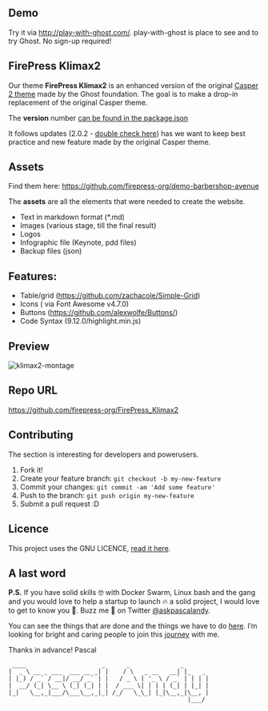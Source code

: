 ## Demo

Try it via http://play-with-ghost.com/. 
play-with-ghost is place to see and to try Ghost. No sign-up required!

## FirePress Klimax2

Our theme **FirePress Klimax2** is an enhanced version of the original [Casper 2 theme](https://github.com/TryGhost/Casper/tree/2.0.2) made by the Ghost foundation. The goal is to make a drop-in replacement of the original Casper theme. 

The **version** number [can be found in the package.json](https://github.com/firepress-org/FirePress_Klimax/blob/master/package.json#L5)

It follows updates (2.0.2 - [double check here](https://github.com/TryGhost/Casper/blob/master/package.json#L5)) has we want to keep best practice and new feature made by the original Casper theme.

## Assets

Find them here: https://github.com/firepress-org/demo-barbershop-avenue

The **assets** are all the elements that were needed to create the website.

- Text in markdown format (*.md)
- Images (various stage, till the final result)
- Logos
- Infographic file (Keynote, pdd files)
- Backup files (json)

## Features: 

- Table/grid (https://github.com/zachacole/Simple-Grid)
- Icons ( via Font Awesome v4.7.0)
- Buttons (https://github.com/alexwolfe/Buttons/)
- Code Syntax (9.12.0/highlight.min.js)

## Preview

![klimax2-montage](https://user-images.githubusercontent.com/6694151/29440322-cf76a16a-8391-11e7-9353-2a98da5e2edb.jpg)

## Repo URL
https://github.com/firepress-org/FirePress_Klimax2

## Contributing
The section is interesting for developers and powerusers.

1. Fork it!
2. Create your feature branch: `git checkout -b my-new-feature`
3. Commit your changes: `git commit -am 'Add some feature'`
4. Push to the branch: `git push origin my-new-feature`
5. Submit a pull request :D

## Licence
This project uses the GNU LICENCE, [read it here](https://github.com/pascalandy/GNU-GENERAL-PUBLIC-LICENSE/blob/master/LICENSE.md).

## A last word
**P.S.** If you have solid skills 🤓 with Docker Swarm, Linux bash and the gang and you would love to help a startup to launch 🔥 a solid project, I would love to get to know you 🍻. Buzz me 👋 on Twitter [@askpascalandy](https://twitter.com/askpascalandy).

You can see the things that are done and the things we have to do [here](http://firepress.org/blog/technical-challenges-we-are-facing-now/). I’m looking for bright and caring people to join this [journey](http://firepress.org/blog/tag/from-the-heart/) with me.

Thanks in advance!
Pascal

```
 ____                     _      _              _
|  _ \ __ _ ___  ___ __ _| |    / \   _ __   __| |_   _
| |_) / _` / __|/ __/ _` | |   / _ \ | '_ \ / _` | | | |
|  __/ (_| \__ \ (_| (_| | |  / ___ \| | | | (_| | |_| |
|_|   \__,_|___/\___\__,_|_| /_/   \_\_| |_|\__,_|\__, |
                                                  |___/
```
